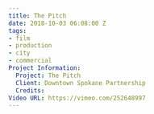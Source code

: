 ```yaml
---
title: The Pitch
date: 2018-10-03 06:08:00 Z
tags:
- film
- production
- city
- commercial
Project Information:
  Project: The Pitch
  Client: Downtown Spokane Partnership
  Credits: 
Video URL: https://vimeo.com/252648997
---
```


